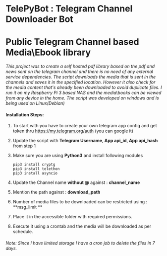 # TelePyBot : Telegram Channel Downloader Bot
# Public Telegram Channel based Media\Ebook library

*This project was to create a self hosted pdf library based on the pdf and news sent on the telegram channel  and there is no need of any external service dependencies.
The script downloads the media that is sent in the channels and saves it in the specified location. However it also check for the media content that's already been downloaded to avoid duplicate files.
I run it on my Raspberry Pi 3 based NAS and the media\books can be viewed from any device in the home.
The script was developed on windows and is being used on Linux(Debian)*

#### Installation Steps:
1)	To start with you have to create your own telegram app config and get token thru https://my.telegram.org/auth (you can google it)
2)	Update the  script with **Telegram Username, App api_id, App api_hash** from step 1
3)	Make sure you are using **Python3** and install following modules


        pip3 install cryptg
        pip3 install telethon
        pip3 install asyncio
4)	Update the Channel name **without @** against : **channel_name**
5)	Mention the path against : **download_path**
6)  Number of media files to be downloaded can be restricted using : **msg_limit **
7)	Place it in the accessible folder with required permissions.
8)	Execute it using a crontab and the media will be downloaded as per schedule.

###### Note: *Since I have limited storage I have a cron job to delete the files in 7 days.*
